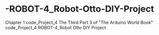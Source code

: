 # -ROBOT-4_Robot-Otto-DIY-Project
Chapter 1 code_Project_4 The Third Part 3 of "The Arduino World Book" code_Project_4  ROBOT-4_Robot Otto DIY Project
